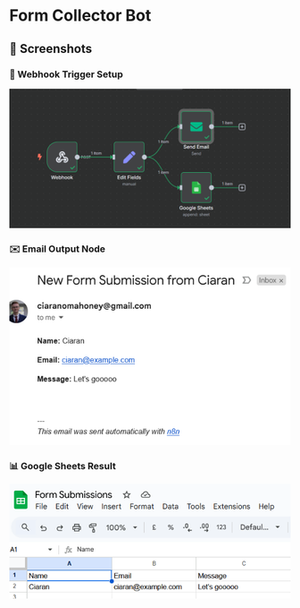 # Form Collector Bot

## 📸 Screenshots

### 🧲 Webhook Trigger Setup
![Webhook Trigger](./screenshots/webhook.png)

### ✉️ Email Output Node
![Email Node](./screenshots/email.png)

### 📊 Google Sheets Result
![Sheet Entry](./screenshots/sheet.png)
